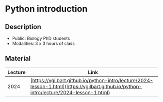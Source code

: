 # Python introduction 

## Description

- Public: Biology PhD students
- Modalities: 3 x 3 hours of class

## Material 
 
| Lecture | Link  |
|--------|--------|
| 2024 | [https://vgilbart.github.io/python-intro/lecture/2024-lesson-1.html](https://vgilbart.github.io/python-intro/lecture/2024-lesson-1.html) |

